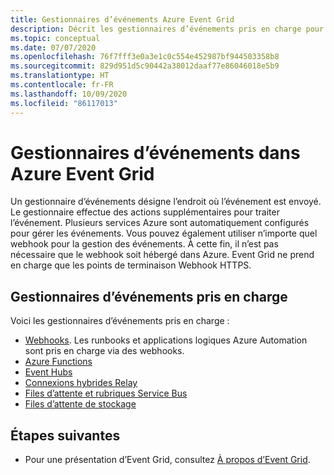```yaml
---
title: Gestionnaires d’événements Azure Event Grid
description: Décrit les gestionnaires d’événements pris en charge pour Azure Event Grid. Azure Automation, Functions, Event Hubs, Connexions hybrides, Logic Apps, Service Bus, Stockage File d’attente, Webhooks.
ms.topic: conceptual
ms.date: 07/07/2020
ms.openlocfilehash: 76f7fff3e0a3e1c0c554e452987bf944503358b8
ms.sourcegitcommit: 829d951d5c90442a38012daaf77e86046018e5b9
ms.translationtype: HT
ms.contentlocale: fr-FR
ms.lasthandoff: 10/09/2020
ms.locfileid: "86117013"
---
```

# <a name="event-handlers-in-azure-event-grid"></a>Gestionnaires d’événements dans Azure Event Grid
Un gestionnaire d’événements désigne l’endroit où l’événement est envoyé. Le gestionnaire effectue des actions supplémentaires pour traiter l’événement. Plusieurs services Azure sont automatiquement configurés pour gérer les événements. Vous pouvez également utiliser n’importe quel webhook pour la gestion des événements. À cette fin, il n’est pas nécessaire que le webhook soit hébergé dans Azure. Event Grid ne prend en charge que les points de terminaison Webhook HTTPS.

## <a name="supported-event-handlers"></a>Gestionnaires d’événements pris en charge
Voici les gestionnaires d’événements pris en charge : 

- [Webhooks](handler-webhooks.md). Les runbooks et applications logiques Azure Automation sont pris en charge via des webhooks. 
- [Azure Functions](handler-functions.md)
- [Event Hubs](handler-event-hubs.md)
- [Connexions hybrides Relay](handler-relay-hybrid-connections.md)
- [Files d’attente et rubriques Service Bus](handler-service-bus.md)
- [Files d’attente de stockage](handler-storage-queues.md)

## <a name="next-steps"></a>Étapes suivantes
- Pour une présentation d’Event Grid, consultez [À propos d’Event Grid](overview.md).
